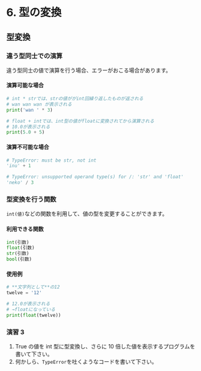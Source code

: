 # 6. 型の変換

## 型変換

### 違う型同士での演算

違う型同士の値で演算を行う場合、エラーがおこる場合があります。

#### 演算可能な場合

```py
# int * strでは、strの値ががint回繰り返したものが返される
# wan wan wan が表示される
print('wan ' * 3)

# float + intでは、int型の値がfloatに変換されてから演算される
# 10.0が表示される
print(5.0 + 5)
```

#### 演算不可能な場合

```py
# TypeError: must be str, not int
'inu' + 1

# TypeError: unsupported operand type(s) for /: 'str' and 'float'
'neko' / 3
```

### 型変換を行う関数

`int(値)`などの関数を利用して、値の型を変更することができます。

#### 利用できる関数

```py
int(引数)
float(引数)
str(引数)
bool(引数)
```

#### 使用例

```py
# **文字列として**の12
twelve = '12'

# 12.0が表示される
# →floatになっている
print(float(twelve))
```

### 演習 3

1. True の値を int 型に型変換し、さらに 10 倍した値を表示するプログラムを書いて下さい。
2. 何かしら、`TypeError`を吐くようなコードを書いて下さい。
